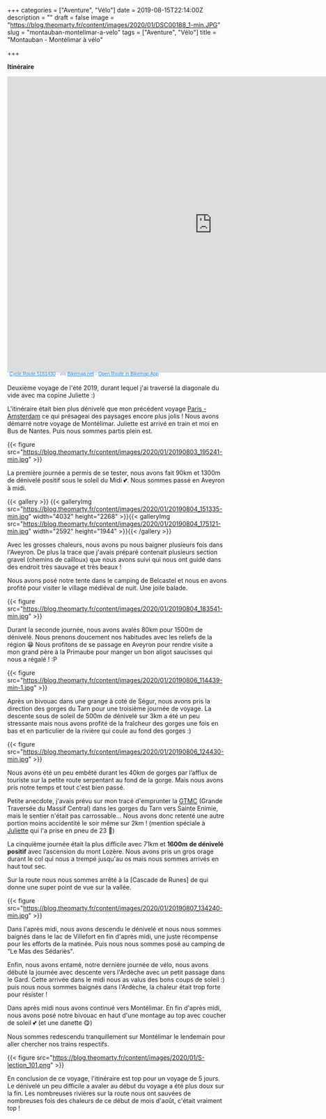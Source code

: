 +++
categories = ["Aventure", "Vélo"]
date = 2019-08-15T22:14:00Z
description = ""
draft = false
image = "https://blog.theomarty.fr/content/images/2020/01/DSC00188_1-min.JPG"
slug = "montauban-montelimar-a-velo"
tags = ["Aventure", "Vélo"]
title = "Montauban - Montélimar à vélo"

+++




**Itinéraire**

<iframe src="https://www.bikemap.net/en/r/5161430/widget/?width=640&amp;height=480&amp;unit=metric" style="height:680px;" width="940" height="680" border="0" frameborder="0" marginheight="0" marginwidth="0" scrolling="no"> </iframe> <div style="margin: -4px 0 0 5px; height: 16px; color: #889EAC; font-family: sans-serif; font-size: 11px;"> <a href="https://www.bikemap.net/en/r/5161430/" style="color:#1381fa; text-decoration:underline;" target="_blank" rel="noopener">Cycle Route 5161430</a> - via <a href="https://www.bikemap.net" style="color:#1381fa; text-decoration:underline;" target="_blank">Bikemap.net</a> - <a href="https://bikemap.page.link/?link=https://www.bikemap.net/en/r/5161430/&apn=com.toursprung.bikemap&isi=625759466&ibi=com.toursprung.bikemap&st=Montauban+-+montélimar+été+2019&sd=Check+out+this+route+on+Bikemap+by+nithwith!&si=https://media.bikemap.net/routes/5161430/staticmaps/9f8eef20-bd3e-41ba-89b0-794fd7ed0eb6_400x400.jpg&efr=1&utm_source=website&utm_medium=route_widget&utm_campaign=widget_bottom" style="color:#1381fa; text-decoration:underline;" target="_blank"> Open Route in Bikemap App </a> </div>



Deuxième voyage de l'été 2019, durant lequel j'ai traversé la diagonale du vide avec ma copine Juliette :)

L'itinéraire était bien plus dénivelé que mon précédent voyage [Paris - Amsterdam](https://blog.theomarty.fr/paris-amsterdam-a-velo/) ce qui présageai des paysages encore plus jolis ! Nous avons démarré notre voyage de Montélimar. Juliette est arrivé en train et moi en Bus de Nantes. Puis nous sommes partis plein est.

{{< figure src="https://blog.theomarty.fr/content/images/2020/01/20190803_195241-min.jpg" >}}

La première journée a permis de se tester, nous avons fait 90km et 1300m de dénivelé positif sous le soleil du Midi 💕.  Nous sommes passé en Aveyron à midi.

{{< gallery >}}
{{< galleryImg  src="https://blog.theomarty.fr/content/images/2020/01/20190804_151335-min.jpg" width="4032" height="2268" >}}{{< galleryImg  src="https://blog.theomarty.fr/content/images/2020/01/20190804_175121-min.jpg" width="2592" height="1944" >}}{{< /gallery >}}

Avec les grosses chaleurs, nous avons pu nous baigner plusieurs fois dans l'Aveyron. De plus la trace que j'avais préparé contenait plusieurs section gravel (chemins de cailloux) que nous avons suivi qui nous ont guidé dans des endroit très sauvage et très beaux !

Nous avons posé notre tente dans le camping de Belcastel et nous en avons profité pour visiter le village médiéval de nuit. Une joile balade.

{{< figure src="https://blog.theomarty.fr/content/images/2020/01/20190804_183541-min.jpg" >}}

Durant la seconde journée, nous avons avalés 80km pour 1500m de dénivelé. Nous prenons doucement nos habitudes avec les reliefs de la région 😁  Nous profitons de se passage en Aveyron pour rendre visite a mon grand père à la Primaube pour manger un bon aligot saucisses qui nous a régalé ! :P

{{< figure src="https://blog.theomarty.fr/content/images/2020/01/20190806_114439-min-1.jpg" >}}

Après un bivouac dans une grange à coté de Ségur, nous avons pris la direction des gorges du Tarn pour une troisième journée de voyage. La descente sous de soleil de 500m de dénivelé sur 3km a été un peu stressante mais nous avons profité de la fraîcheur des gorges une fois en bas et en particulier de la rivière qui coule au fond des gorges :)

{{< figure src="https://blog.theomarty.fr/content/images/2020/01/20190806_124430-min.jpg" >}}

Nous avons été un peu embêté durant les 40km de gorges par l’afflux de touriste  sur la petite route serpentant au fond de la gorge. Mais nous avons pris notre temps et tout c'est bien passé.

Petite anecdote, j'avais prévu sur mon tracé d'emprunter la [GTMC](https://www.la-gtmc.com/) (Grande Traversée du Massif Central) dans les gorges du Tarn vers Sainte Enimie, mais le sentier n'était pas carrossable... Nous  avons donc retenté une autre portion moins accidentité le soir même sur 2km !  (mention spéciale à [Juliette](https://www.facebook.com/juliette.bonnard.9?__tn__=K-R&eid=ARDNHMSEQMq3Bo4D4-DObQ57l6Hct00eNRPM4x42ukTD1fYNR4i0_lOulh-zxMehd4w9_r2yBiEaNevJ&fref=mentions&__xts__%5B0%5D=68.ARDWwmoADbaElDbzBaTtr7tzP23E6wQIpDADgHM5Er3zwffCk1uJyu3X6qgrZRZhoHhIjOOu43UiEI8LweWCSfU5AUnVxi5-QH_c6v2tSazIeR8zCYmHTwLyG6gbphzaS2blMwlrOcGF0pkS2spSTuLFtx46f34ppplyS-5nkJo7XXyEW16-8Y_zT5OfI4wcaEQA5CWjv4q3U6Jy4jv5sRONonYTVCgVypheZZ7vwk4DHrrk5AoA38GGZgkOePm15CdQQ18qivqND_IXsGQ_OOndAFpur5GWoT5cSWnGNTsDGivY-aW-GQRSroOcclgJKjEGFipbdEHjqAAfm_GB1-cdl7-o) qui l'a prise en pneu de 23 💪)

La cinquième journée était la plus difficile avec 71km et **1600m**  **de dénivelé positif** avec l’ascension du mont Lozère. Nous avons pris un gros orage durant le col qui nous a trempé jusqu'au os mais nous sommes arrivés en haut tout sec.

Sur la route nous nous sommes arrêté à la [Cascade de Runes] de qui donne une super point de vue sur la vallée.

{{< figure src="https://blog.theomarty.fr/content/images/2020/01/20190807_134240-min.jpg" >}}

Dans l'après midi, nous avons descendu le dénivelé et nous nous sommes baignés dans le lac de Villefort en fin d'après midi, une juste récompense pour les efforts de la matinée. Puis nous nous sommes posé au camping de "Le Mas des Sédariès".

Enfin, nous avons entamé, notre dernière journée de vélo, nous avons débuté la journée avec descente vers l'Ardèche avec un petit passage dans le  Gard. Cette arrivée dans le midi nous as valus des bons coups de soleil :) puis nous nous sommes baignés dans l'Ardèche, la chaleur était trop forte pour résister !

Dans après midi nous avons continué vers Montélimar. En fin d'après midi, nous avons posé notre bivouac en haut d'une montage au top avec coucher de  soleil 💕 (et une danette 😋)

Nous sommes redescendu tranquillement sur Montélimar le lendemain pour aller chercher nos trains respectifs.

{{< figure src="https://blog.theomarty.fr/content/images/2020/01/S-lection_101.png" >}}

En conclusion de ce voyage, l'itinéraire est top pour un voyage de 5 jours. Le dénivelé un peu difficile a avaler au début du voyage a été plus doux sur la fin. Les nombreuses rivières sur la route nous ont sauvées de nombreuses fois des chaleurs de ce début de mois d'août, c'était vraiment top !

